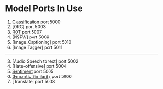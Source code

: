# Model Ports In Use
1. [Classification](pii.md) port 5000
2. [ORC] port 5003
3. [ROT](rot.md) port 5007
4. [NSFW] port 5009
5. [Image_Captioning] port 5010
6. [Image Tagger] port 5011
--------------------------------------------------------------------
3. [Audio Speech to text] port 5002
5. [Hate-offensive] port 5004
6. [Sentiment](sentiment.md) port 5005
7. [Semantic Similarity](semantic.md) port 5006
8. [Translate] port 5008


